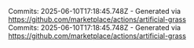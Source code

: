 Commits: 2025-06-10T17:18:45.748Z - Generated via https://github.com/marketplace/actions/artificial-grass
<br>
Commits: 2025-06-10T17:18:45.748Z - Generated via https://github.com/marketplace/actions/artificial-grass
<br>
